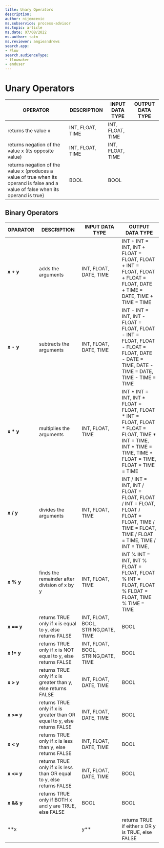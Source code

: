 ```yaml
---
title: Unary Operators
description:
author: nijemcevic
ms.subservice: process-advisor
ms.topic: article
ms.date: 07/08/2022
ms.author: tatn
ms.reviewer: angieandrews
search.app:
- Flow
search.audienceType:
- flowmaker
- enduser
---
```


# Unary Operators

| OPERATOR | DESCRIPTION | INPUT DATA TYPE | OUTPUT DATA TYPE |
| - | - | - | - |
| returns the value x | INT, FLOAT, TIME | INT, FLOAT, TIME |
| returns negation of the value x (its opposite value) | INT, FLOAT, TIME | INT, FLOAT, TIME |
| returns negation of the value x (produces a value of true when its operand is false and a value of false when its operand is true) | BOOL | BOOL |


## Binary Operators

| OPARATOR | DESCRIPTION | INPUT DATA TYPE | OUTPUT DATA TYPE |
| - | - | - | - |
| **x + y** | adds the arguments | INT, FLOAT, DATE, TIME | INT + INT = INT, INT + FLOAT = FLOAT, FLOAT + INT = FLOAT, FLOAT + FLOAT = FLOAT, DATE + TIME = DATE, TIME + TIME = TIME |
| **x - y** | subtracts the arguments | INT, FLOAT, DATE, TIME | INT - INT = INT, INT - FLOAT = FLOAT, FLOAT - INT = FLOAT, FLOAT - FLOAT = FLOAT, DATE - DATE = TIME, DATE - TIME = DATE, TIME - TIME = TIME |
| **x * y** | multiplies the arguments | INT, FLOAT, TIME | INT * INT = INT, INT * FLOAT = FLOAT, FLOAT * INT = FLOAT, FLOAT * FLOAT = FLOAT, TIME * INT = TIME, INT * TIME = TIME, TIME * FLOAT = TIME, FLOAT * TIME = TIME |
| **x / y** | divides the arguments | INT, FLOAT, TIME | INT / INT = INT, INT / FLOAT = FLOAT, FLOAT / INT = FLOAT, FLOAT / FLOAT = FLOAT, TIME / TIME = FLOAT, TIME / FLOAT = TIME, TIME / INT = TIME, |
| **x % y** | finds the remainder after division of x by y | INT, FLOAT, TIME | INT % INT = INT, INT % FLOAT = FLOAT, FLOAT % INT = FLOAT, FLOAT % FLOAT = FLOAT, TIME % TIME = TIME |
| **x == y** | returns TRUE only if x is equal to y, else returns FALSE | INT, FLOAT, BOOL, STRING,DATE, TIME | BOOL |
| **x != y** | returns TRUE only if x is NOT equal to y, else returns FALSE | INT, FLOAT, BOOL, STRING,DATE, TIME | BOOL |
| **x > y** | returns TRUE only if x is greater than y, else returns FALSE | INT, FLOAT, DATE, TIME | BOOL |
| **x >= y** | returns TRUE only if x is greater than OR equal to y, else returns FALSE | INT, FLOAT, DATE, TIME | BOOL |
| **x < y** | returns TRUE only if x is less than y, else returns FALSE | INT, FLOAT, DATE, TIME | BOOL |
| **x <= y** | returns TRUE only if x is less than OR equal to y, else returns FALSE | INT, FLOAT, DATE, TIME | BOOL |
| **x && y** | returns TRUE only if BOTH x and y are TRUE, else FALSE | BOOL | BOOL |
| **x || y** | returns TRUE if either x OR y is TRUE, else FALSE | BOOL | BOOL |




